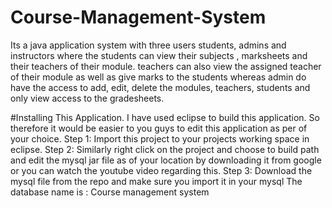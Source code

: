 # Course-Management-System
Its a java application system with three users students, admins and instructors where the students can view their subjects , marksheets and their teachers of their module.  teachers can also view the assigned teacher of their module as well as give marks to the students whereas admin do have the access to add, edit, delete the modules, teachers, students and only view access to the gradesheets.

#Installing This Application.
I have used eclipse to build this application. So therefore it would be easier to you guys to edit this application as per of your choice. 
Step 1: Import this project to your projects working space in eclipse. 
Step 2: Similarly right click on the project and choose to build path and edit the mysql jar file as of your location by downloading it from google 
or you can watch the youtube video regarding this. 
Step 3: Download the mysql file from the repo and make sure you import it in your mysql 
The database name is : Course management system
